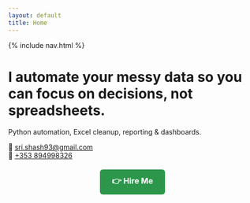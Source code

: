 ```yaml
---
layout: default
title: Home
---
```


{% include nav.html %}

# I automate your messy data so you can focus on decisions, not spreadsheets.

Python automation, Excel cleanup, reporting & dashboards.

📧 [sri.shash93@gmail.com](mailto:sri.shash93@gmail.com)  
📱 [+353 894998326](tel:+353894998326)

<div style="text-align:center; margin-top:20px;">
  <a href="{{ site.baseurl }}/contact/" style="
    background-color:#2c974b;
    color:#fff;
    padding:12px 24px;
    text-decoration:none;
    font-weight:bold;
    border-radius:6px;
    font-size:16px;
    display:inline-block;
  ">
    👉 Hire Me
  </a>
</div>

